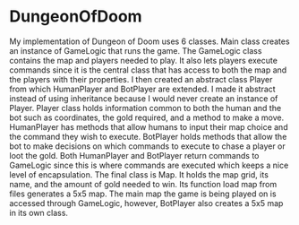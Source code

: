 # DungeonOfDoom

My implementation of Dungeon of Doom uses 6 classes. Main class creates an instance of GameLogic that runs the game. The GameLogic class contains the map and players needed to play. It also lets players execute commands since it is the central class that has access to both the map and the players with their properties. 
I then created an abstract class Player from which HumanPlayer and BotPlayer are extended. I made it abstract instead of using inheritance because I would never create an instance of Player. Player class holds information common to both the human and the bot such as coordinates, the gold required, and a method to make a move.
HumanPlayer has methods that allow humans to input their map choice and the command they wish to execute.
BotPlayer holds methods that allow the bot to make decisions on which commands to execute to chase a player or loot the gold.
Both HumanPlayer and BotPlayer return commands to GameLogic since this is where commands are executed which keeps a nice level of encapsulation.
The final class is Map. It holds the map grid, its name, and the amount of gold needed to win. Its function load map from files generates a 5x5 map. The main map the game is being played on is accessed through GameLogic, however, BotPlayer also creates a 5x5 map in its own class.
